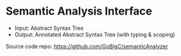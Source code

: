 # Semantic Analysis Interface 
- Input: Abstract Syntax Tree 
- Output: Annotated Abstract Syntax Tree (with typing & scoping) 

Source code repo: https://github.com/GoBigC/semanticAnalyzer 